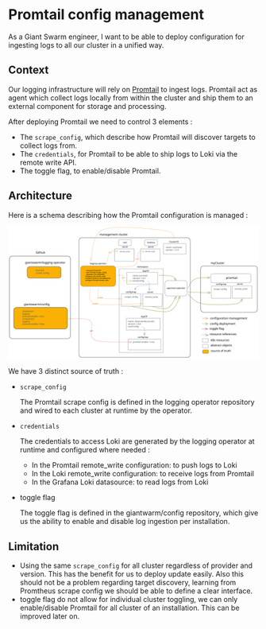 # Promtail config management

As a Giant Swarm engineer, I want to be able to deploy configuration for ingesting logs to all our cluster in a unified way.

## Context

Our logging infrastructure will rely on [Promtail](https://grafana.com/docs/loki/latest/clients/promtail/) to ingest logs. Promtail act as agent which collect logs locally from within the cluster and ship them to an external component for storage and processing.

After deploying Promtail we need to control 3 elements :

- The `scrape_config`, which describe how Promtail will discover targets to collect logs from.
- The `credentials`, for Promtail to be able to ship logs to Loki via the remote write API.
- The toggle flag, to enable/disable Promtail.

## Architecture

Here is a schema describing how the Promtail configuration is managed :

![promtail-config-management](./assets/promtail-config-management.svg)

We have 3 distinct source of truth :

* `scrape_config`

   The Promtail scrape config is defined in the logging operator repository and wired to each cluster at runtime by the operator.

* `credentials`

   The credentials to access Loki are generated by the logging operator at runtime and configured where needed :
   - In the Promtail remote_write configuration: to push logs to Loki
   - In the Loki remote_write configuration: to receive logs from Promtail
   - In the Grafana Loki datasource: to read logs from Loki

* toggle flag

  The toggle flag is defined in the giantwarm/config repository, which give us the ability to enable and disable log ingestion per installation.


## Limitation

* Using the same `scrape_config` for all cluster regardless of provider and version. This has the benefit for us to deploy update easily. Also this should not be a problem regarding target discovery, learning from Promtheus scrape config we should be able to define a clear interface.
* toggle flag do not allow for individual cluster toggling, we can only enable/disable Promtail for all cluster of an installation. This can be improved later on.

